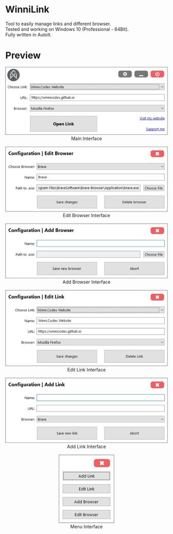 # WinniLink
  Tool to easily manage links and different browser.  
  Tested and working on Windows 10 (Professional - 64Bit).  
  Fully written in AutoIt.  

# Preview
<p align="center">
  <img src="https://github.com/winnicodes/winnicodes.github.io/blob/master/assets/images/pv_winnilink/pv_winnilink_gui.jpg?raw=true" />
  <br>
  Main Interface
<br>
<br>

  <img src="https://github.com/winnicodes/winnicodes.github.io/blob/master/assets/images/pv_winnilink/pv_winnilink_editbrowser.jpg?raw=true" />
  <br>
  Edit Browser Interface
<br>
<br>

  <img src="https://github.com/winnicodes/winnicodes.github.io/blob/master/assets/images/pv_winnilink/pv_winnilink_addbrowser.jpg?raw=true" />
  <br>
  Add Browser Interface
<br>
<br>

  <img src="https://github.com/winnicodes/winnicodes.github.io/blob/master/assets/images/pv_winnilink/pv_winnilink_editlink.jpg?raw=true" />
  <br>
  Edit Link Interface
<br>
<br>

  <img src="https://github.com/winnicodes/winnicodes.github.io/blob/master/assets/images/pv_winnilink/pv_winnilink_addlink.jpg?raw=true" />
  <br>
  Add Link Interface
<br>
<br>

  <img src="https://github.com/winnicodes/winnicodes.github.io/blob/master/assets/images/pv_winnilink/pv_winnilink_menu.jpg?raw=true" />
  <br>
  Menu Interface
</p>
<br>

